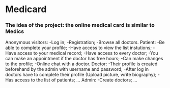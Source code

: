 # Medicard
### The idea of the project: the online medical card is similar to Medics


Anonymous visitors:
    -Log in;
    -Registration;
    -Browse all doctors.
Patient:
    -Be able to complete your profile;
    -Have access to view the list instutions;
    -Have access to your medical record;
    -Have access to every doctor;
    -You can make an appointment if the doctor has free hours;
    -Can make changes to the profile;
    -Online chat with a doctor.
Doctor:
    -Their profile is created beforehand by the admin with username and password;
    -After log in doctors have to complete their profile (Upload picture, write biography);
    -Has access to the list of patients;
    ...
Admin:
    -Create doctors;
    ...

